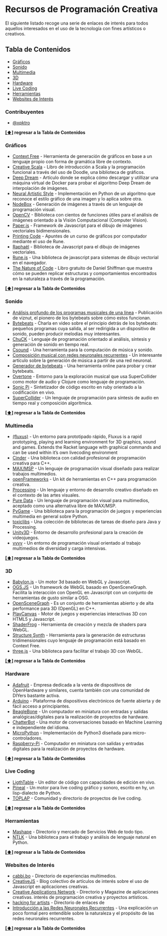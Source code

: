 # Recursos de Programación Creativa

El siguiente listado recoge una serie de enlaces de interés para todos aquellos interesados en el uso de la tecnología con fines artísticos o creativos.


## <a name="toc">Tabla de Contenidos</a>

* [Gráficos](#graphics)
* [Sonido](#sound)
* [Multimedia](#multimedia)
* [3D](#3d)
* [Hardware](#hardware)
* [Live Coding](#livecoding)
* [Herramientas](#tools)
* [Websites de Interés](#websites)


### <a name="contributors">Contribuyentes</a>

* [@xpktro](http://cachay.ninja)


**[[⬆]](#toc) regresar a la Tabla de Contenidos**


### <a name="graphics">Gráficos</a>

* [Context Free](http://www.contextfreeart.org/) - Herramienta de generación de gráficos en base a un lenguaje propio con forma de gramática libre de contexto.
* [Creative Scala](http://underscore.io/training/courses/creative-scala/) - Libro de introducción a Scala y la programación funcional a través del uso de Doodle, una biblioteca de gráficos.
* [Deep Dream](http://ryankennedy.io/running-the-deep-dream/) - Artículo donde se explica cómo descargar y utillizar una máquina virtual de Docker para probar el algoritmo Deep Dream de interpolación de imágenes.
* [Neural Artistic Style](https://github.com/andersbll/neural_artistic_style) - Implementación en Python de un algoritmo que reconoce el estilo gráfico de una imagen y lo aplica sobre otra.
* [NodeBox](https://www.nodebox.net/) - Generación de imágenes a través de un lenguaje de programación visual.
* [OpenCV](http://opencv.org/) - Biblioteca con cientos de funciones útiles para el análisis de imágenes orientado a la Visión Computacional (Computer Vision).
* [Paper.js](http://paperjs.org/) - Framework de Javascript para el dibujo de imágenes vectoriales bidimensionales.
* [Printing Code](http://printingcode.runemadsen.com/examples/) - Apuntes de un curso de gráficos por computador mediante el uso de Rune.
* [Raphaël](http://raphaeljs.com/) - Biblioteca de Javascript para el dibujo de imágenes vectoriales.
* [Rune.js](http://runemadsen.github.io/rune.js/) - Una biblioteca de javascript para sistemas de dibujo vectorial en el navegador.
* [The Nature of Code](http://natureofcode.com/) - Libro gratuito de Daniel Shiffman que muestra cómo se pueden replicar estructuras y comportamientos encontrados en la naturaleza a través de la programación. 


**[[⬆]](#toc) regresar a la Tabla de Contenidos**


### <a name="sound">Sonido</a>


* [Análisis profundo de los programas musicales de una línea](http://countercomplex.blogspot.pe/2011/10/some-deep-analysis-of-one-line-music.html) - Publicación de viznut, el pionero de los bytebeats sobre cómo estos funcionan.
* [Bytebeats](https://www.youtube.com/watch?v=vCEUyx-SxPw) - Charla en video sobre el principio detrás de los bytebeats: pequeños programas cuya salida, al ser redirigida a un dispositivo de sonido, pueden producir melodías muy interesantes.
* [ChuCK](http://chuck.cs.princeton.edu/) - Lenguaje de programación orientado al análisis, síntesis y generación de sonido en tiempo real.
* [Csound](http://csound.github.io/) - Una herramienta para la computación de música y sonido. 
* [Composición musical con redes neuronales recurrentes](http://www.hexahedria.com/2015/08/03/composing-music-with-recurrent-neural-networks) - Un interesante artículo sobre la generación de música a partir de una red neuronal.
* [Generador de bytebeats](https://wurstcaptures.untergrund.net/music/) - Una herramienta online para probar y crear bytebeats.
* [Overtone](http://overtone.github.io/) - Entorno para la exploración musical que usa SuperCollider como motor de audio y Clojure como lenguaje de programación.
* [Sonic Pi](http://sonic-pi.net/) - Sintetizador de código escrito en ruby orientado a la codificación en vivo. 
* [SuperCollider](http://supercollider.github.io/) -  Un lenguaje de programación para síntesis de audio en tiempo real y composición algorítmica.


**[[⬆]](#toc) regresar a la Tabla de Contenidos**


### <a name="multimedia">Multimedia</a>

* [(fluxus)](http://www.pawfal.org/fluxus/) - Un entorno para prototipado rápido, Fluxus is a rapid prototyping, playing and learning environment for 3D graphics, sound and games. Extends the Racket language with graphical commands and can be used within it’s own livecoding environment
* [Cinder](https://libcinder.org/) - Una biblioteca con calidad profesional de programación creativa para C++.
* [MAX/MSP](https://cycling74.com/products/max/) - Un lenguaje de programación visual diseñado para realizar trabajos multimedios.
* [openFrameworks](http://openframeworks.cc/) - Un kit de herramientas en C++  para programación creativa.
* [Processing](https://processing.org/) - Un lenguaje y entorno de desarrollo creativo diseñado en el contexto de las artes visuales.
* [Pure Data](https://puredata.info/) - Un lenguaje de programación visual para multimedios, aceptado como una alternativa libre de MAX/MSP.
* [PyGame](http://www.pygame.org/) - Una biblioteca para la programación de juegos y experiencias multimedia en general sobre Python.
* [toxiclibs](http://toxiclibs.org/) - Una colección de bibliotecas de tareas de diseño para Java y Processing.
* [Unity3D](http://unity3d.com/) - Entorno de desarrollo profesional para la creación de videojuegos.
* [vvvv](http://vvvv.org/) - Un entorno de programación visual orientado al trabajo multimedios de diversidad y carga intensivas.


**[[⬆]](#toc) regresar a la Tabla de Contenidos**


### <a name="3d">3D</a>

* [Babylon.js](http://www.babylonjs.com/) - Un motor 3d basado en WebGL y Javascript.
* [OGS.JS](http://osgjs.org/) - Un framework de WebGL basado en OpenSceneGraph. Facilita la interacción con OpenGL en Javascript con un conjunto de herramientas de gusto similar a OSG.
* [OpenSceneGraph](http://www.openscenegraph.org/) - Es un conjunto de herramientas abierto y de alta performance para 3D (OpenGL) en C++.
* [PlayCanvas](https://playcanvas.com/) - Motor de juegos y experiencias interactivas 3D con HTML5 y Javascript.
* [ShaderFrog](http://shaderfrog.com/) - Herramienta de creación y mezcla de shaders para WebGL.
* [Structure Synth](http://structuresynth.sourceforge.net/) - Herramienta para la generación de estructuras tridimensionales cuyo lenguaje de programación está basado en Context Free.
* [three.js](http://threejs.org/) - Una biblioteca para facilitar el trabajo 3D con WebGL.


**[[⬆]](#toc) regresar a la Tabla de Contenidos**


### <a name="hardware">Hardware</a>

* [Adafruit](https://www.adafruit.com/) - Empresa dedicada a la venta de dispositivos de OpenHardware y similares, cuenta también con una comunidad de DIYers bastante activa.
* [Arduino](https://www.arduino.cc/) - Plataforma de dispositivos electrónicos de fuente abierta y de fácil acceso a principiantes.
* [BeagleBone](http://beagleboard.org/bone) - Un computador en miniatura con entradas y salidas analógicas/digitales para la realización de proyectos de hardware.
* [ChatterBot](https://github.com/gunthercox/ChatterBot) - Una motor de conversaciones basado en Machine Learning e independiente del idioma.
* [MicroPython](https://micropython.org/) - Implementación de Python3 diseñada para micro-controladores.
* [Raspberry-Pi](https://www.raspberrypi.org/) - Computador en miniatura con salidas y entradas digitales para la realización de proyectos de hardware.


**[[⬆]](#toc) regresar a la Tabla de Contenidos**


### <a name="livecoding">Live Coding</a>

* [LigthTable](http://lighttable.com/) - Un editor de código con capacidades de edición en vivo.
* [Pineal](https://github.com/edne/pineal) - Un motor para live coding gráfico y sonoro, escrito en hy, un lisp-dialecto de Python.
* [TOPLAP](http://toplap.org/) - Comunidad y directorio de proyectos de live coding.


**[[⬆]](#toc) regresar a la Tabla de Contenidos**


### <a name="tools">Herramientas</a>

* [Mashape](https://www.mashape.com/) - Directorio y mercado de Servicios Web de todo tipo.
* [NTLK](http://www.nltk.org/) - Una biblioteca para el trabajo y análisis de lenguaje natural en Python. 


**[[⬆]](#toc) regresar a la Tabla de Contenidos**


### <a name="websites">Websites de Interés</a>

* [cabbi.bo](http://cabbi.bo/) - Directorio de experiencias multimedios.
* [CreativeJS](http://creativejs.com/) - Blog colectivo de artículos de interés sobre el uso de Javascript en aplicaciones creativas.
* [Creative Applications Network](http://www.creativeapplications.net/) - Directorio y Magazine de aplicaciones creativas.
interés de programación creativa y proyectos artísticos.
* [hacking for artists](http://hackingforartists.com/) - Directorio de enlaces de 
* [Introducción a las Redes Neuronales Recurrentes](http://www.wildml.com/2015/09/recurrent-neural-networks-tutorial-part-1-introduction-to-rnns/) - Una explicación un poco formal pero entendible sobre la naturaleza y el propósito de las redes neuronales recurrentes.


**[[⬆]](#toc) regresar a la Tabla de Contenidos**

